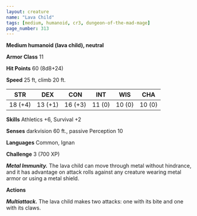 ```yaml
---
layout: creature
name: "Lava Child"
tags: [medium, humanoid, cr3, dungeon-of-the-mad-mage]
page_number: 313
---
```


**Medium humanoid (lava child), neutral**

**Armor Class** 11

**Hit Points** 60 (8d8+24)

**Speed** 25 ft, climb 20 ft.

|   STR   |   DEX   |   CON   |   INT   |   WIS   |   CHA   |
|:-----:|:-----:|:-----:|:-----:|:-----:|:-----:|
| 18 (+4) | 13 (+1) | 16 (+3) | 11 (0) | 10 (0) | 10 (0) |

**Skills** Athletics +6, Survival +2

**Senses** darkvision 60 ft., passive Perception 10

**Languages** Common, Ignan

**Challenge** 3 (700 XP)

***Metal Immunity.*** The lava child can move through metal without hindrance, and it has advantage on attack rolls against any creature wearing metal armor or using a metal shield.

**Actions**

***Multiattack.*** The lava child makes two attacks: one with its bite and one with its claws.